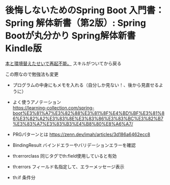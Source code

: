 # 後悔しないためのSpring Boot 入門書：Spring 解体新書（第2版）: Spring Bootが丸分かり Spring解体新書 Kindle版

[本と環境替えたせいで再起不能。](https://github.com/miyawaki0225/interruption-of-the-work-springbootsample)
スキルがついてから戻る

この際なので勉強法も変更
- プログラムの中身にもメモを入れる（自分しか見ない！、後から見直せるように）


- よく使うアノテーション  
https://learning-collection.com/spring-boot%E3%81%A7%E3%82%88%E3%81%8F%E4%BD%BF%E3%81%86%E3%82%A2%E3%83%8E%E3%83%86%E3%83%BC%E3%82%B7%E3%83%A7%E3%83%B3%E4%B8%80%E8%A6%A7/

- PRGパターンとは
https://zenn.dev/imah/articles/3d186a6462ecc8

- BindingResult バインドエラーやバリデーションエラーを確認
- th:errorclass 同じタグでth:field使用していると有効
- th:errors フィールド名指定して、エラーメッセージ表示
- th:if 条件分